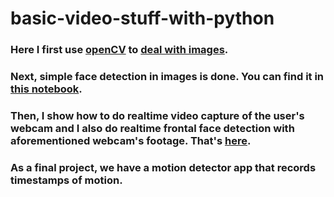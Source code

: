 # basic-video-stuff-with-python
### Here I first use [openCV](https://docs.opencv.org/4.x/d6/d00/tutorial_py_root.html) to [deal with images](https://github.com/devanomaly/basic-video-stuff-with-python/blob/main/initial-tinkering/first-steps-with-openCV.ipynb). 
### Next, simple face detection in images is done. You can find it in [this notebook](https://github.com/devanomaly/basic-video-stuff-with-python/blob/main/initial-tinkering/detect-faces-in-images.ipynb).
### Then, I show how to do realtime video capture of the user's webcam and I also do realtime frontal face detection with aforementioned webcam's footage. That's [here](https://github.com/devanomaly/basic-video-stuff-with-python/blob/main/initial-tinkering/video-capture.ipynb).
### As a final project, we have a motion detector app that records timestamps of motion.
